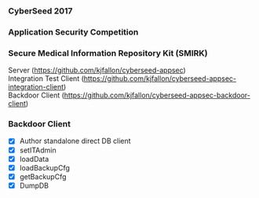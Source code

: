 ### CyberSeed 2017
### Application Security Competition
### Secure Medical Information Repository Kit (SMIRK)

Server (https://github.com/kjfallon/cyberseed-appsec)  
Integration Test Client (https://github.com/kjfallon/cyberseed-appsec-integration-client)  
Backdoor Client (https://github.com/kjfallon/cyberseed-appsec-backdoor-client)

### Backdoor Client

- [x] Author standalone direct DB client
- [x] setITAdmin
- [x] loadData
- [x] loadBackupCfg
- [x] getBackupCfg
- [x] DumpDB
